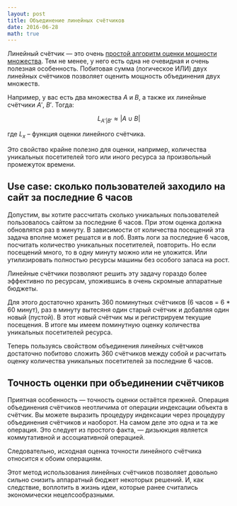 ```yaml
---
layout: post
title: Объединение линейных счётчиков
date: 2016-06-28
math: true
---
```


Линейный счётчик — это очень [простой алгоритм оценки мощности множества](/blog/2012/12/12/linear-counter.html). Тем не менее, у него есть одна не очевидная и очень полезная особенность. Побитовая сумма (логическое ИЛИ) двух линейных счётчиков позволяет оценить мощность объединения двух множеств.

Например, у вас есть два множества $A$ и $B$, а также их линейные счётчики $A'$, $B'$. Тогда:

$$L_{A' | B'} \approx |A \cup B|$$

где $L_x$ – функция оценки линейного счётчика.

Это свойство крайне полезно для оценки, например, количества уникальных посетителей того или иного ресурса за произвольный промежуток времени.

## Use case: сколько пользователей заходило на сайт за последние 6 часов

Допустим, вы хотите рассчитать сколько уникальных пользователей пользовалось сайтом за последние 6 часов. При этом оценка должна обновлятся раз в минуту. В зависимости от количества посещений эта задача вполне может решатся и в лоб. Взять логи за последние 6 часов, посчитать количество уникальных посетителей, повторить. Но если посещений много, то в одну минуту можно или не уложится. Или утилизировать полностью ресурсы машины без особого запаса на рост.

Линейные счётчики позволяют решить эту задачу гораздо более эффективно по ресурсам, уложившись в очень скромные аппаратные бюджеты.

Для этого достаточно хранить 360 поминутных счётчиков (6 часов = 6 * 60 минут), раз в минуту вытесяня один старый счётчик и добавляя один новый (пустой). В этот новый счётчик мы и регистрируем текущие посещения. В итоге мы имеем поминутную оценку количества уникальных посетителей ресурса.

Теперь пользуясь свойством объединения линейных счётчиков достаточно побитово сложить 360 счётчиков между собой и расчитать оценку количества уникальных посетителей за последние 6 часов.

## Точность оценки при объединении счётчиков

Приятная особенность — точность оценки остаётся прежней. Операция объединения счётчиков неотличима от операции индексации объекта в счётчик. Вы можете выразить процедуру индексации через процедуру объединения счётчиков и наоборот. На самом деле это одна и та же операция. Это следует из простого факта, — дизьюкция является коммутативной и ассоциативной операцией.

Следовательно, исходная оценка точности линейного счётчика относится к обоим операциям.

Этот метод использования линейных счётчиков позволяет довольно сильно снизить аппаратный бюджет некоторых решений. И, как следствие, воплотить в жизнь идеи, которые ранее считались экономически нецелсообразными.